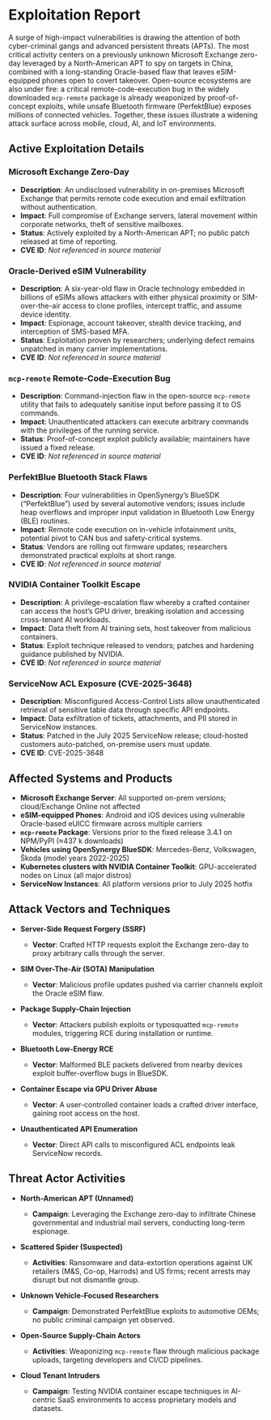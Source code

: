 # Exploitation Report

A surge of high-impact vulnerabilities is drawing the attention of both cyber-criminal gangs and advanced persistent threats (APTs). The most critical activity centers on a previously unknown Microsoft Exchange zero-day leveraged by a North-American APT to spy on targets in China, combined with a long-standing Oracle-based flaw that leaves eSIM-equipped phones open to covert takeover. Open-source ecosystems are also under fire: a critical remote-code-execution bug in the widely downloaded `mcp-remote` package is already weaponized by proof-of-concept exploits, while unsafe Bluetooth firmware (PerfektBlue) exposes millions of connected vehicles. Together, these issues illustrate a widening attack surface across mobile, cloud, AI, and IoT environments.

## Active Exploitation Details

### Microsoft Exchange Zero-Day
- **Description**: An undisclosed vulnerability in on-premises Microsoft Exchange that permits remote code execution and email exfiltration without authentication.  
- **Impact**: Full compromise of Exchange servers, lateral movement within corporate networks, theft of sensitive mailboxes.  
- **Status**: Actively exploited by a North-American APT; no public patch released at time of reporting.  
- **CVE ID**: *Not referenced in source material*

### Oracle-Derived eSIM Vulnerability
- **Description**: A six-year-old flaw in Oracle technology embedded in billions of eSIMs allows attackers with either physical proximity or SIM-over-the-air access to clone profiles, intercept traffic, and assume device identity.  
- **Impact**: Espionage, account takeover, stealth device tracking, and interception of SMS-based MFA.  
- **Status**: Exploitation proven by researchers; underlying defect remains unpatched in many carrier implementations.  
- **CVE ID**: *Not referenced in source material*

### `mcp-remote` Remote-Code-Execution Bug
- **Description**: Command-injection flaw in the open-source `mcp-remote` utility that fails to adequately sanitise input before passing it to OS commands.  
- **Impact**: Unauthenticated attackers can execute arbitrary commands with the privileges of the running service.  
- **Status**: Proof-of-concept exploit publicly available; maintainers have issued a fixed release.  
- **CVE ID**: *Not referenced in source material*

### PerfektBlue Bluetooth Stack Flaws
- **Description**: Four vulnerabilities in OpenSynergy’s BlueSDK (“PerfektBlue”) used by several automotive vendors; issues include heap overflows and improper input validation in Bluetooth Low Energy (BLE) routines.  
- **Impact**: Remote code execution on in-vehicle infotainment units, potential pivot to CAN bus and safety-critical systems.  
- **Status**: Vendors are rolling out firmware updates; researchers demonstrated practical exploits at short range.  
- **CVE ID**: *Not referenced in source material*

### NVIDIA Container Toolkit Escape
- **Description**: A privilege-escalation flaw whereby a crafted container can access the host’s GPU driver, breaking isolation and accessing cross-tenant AI workloads.  
- **Impact**: Data theft from AI training sets, host takeover from malicious containers.  
- **Status**: Exploit technique released to vendors; patches and hardening guidance published by NVIDIA.  
- **CVE ID**: *Not referenced in source material*

### ServiceNow ACL Exposure (CVE-2025-3648)
- **Description**: Misconfigured Access-Control Lists allow unauthenticated retrieval of sensitive table data through specific API endpoints.  
- **Impact**: Data exfiltration of tickets, attachments, and PII stored in ServiceNow instances.  
- **Status**: Patched in the July 2025 ServiceNow release; cloud-hosted customers auto-patched, on-premise users must update.  
- **CVE ID**: CVE-2025-3648

## Affected Systems and Products

- **Microsoft Exchange Server**: All supported on-prem versions; cloud/Exchange Online not affected  
- **eSIM-equipped Phones**: Android and iOS devices using vulnerable Oracle-based eUICC firmware across multiple carriers  
- **`mcp-remote` Package**: Versions prior to the fixed release 3.4.1 on NPM/PyPI (≈437 k downloads)  
- **Vehicles using OpenSynergy BlueSDK**: Mercedes-Benz, Volkswagen, Škoda (model years 2022-2025)  
- **Kubernetes clusters with NVIDIA Container Toolkit**: GPU-accelerated nodes on Linux (all major distros)  
- **ServiceNow Instances**: All platform versions prior to July 2025 hotfix

## Attack Vectors and Techniques

- **Server-Side Request Forgery (SSRF)**  
  - **Vector**: Crafted HTTP requests exploit the Exchange zero-day to proxy arbitrary calls through the server.

- **SIM Over-The-Air (SOTA) Manipulation**  
  - **Vector**: Malicious profile updates pushed via carrier channels exploit the Oracle eSIM flaw.

- **Package Supply-Chain Injection**  
  - **Vector**: Attackers publish exploits or typosquatted `mcp-remote` modules, triggering RCE during installation or runtime.

- **Bluetooth Low-Energy RCE**  
  - **Vector**: Malformed BLE packets delivered from nearby devices exploit buffer-overflow bugs in BlueSDK.

- **Container Escape via GPU Driver Abuse**  
  - **Vector**: A user-controlled container loads a crafted driver interface, gaining root access on the host.

- **Unauthenticated API Enumeration**  
  - **Vector**: Direct API calls to misconfigured ACL endpoints leak ServiceNow records.

## Threat Actor Activities

- **North-American APT (Unnamed)**  
  - **Campaign**: Leveraging the Exchange zero-day to infiltrate Chinese governmental and industrial mail servers, conducting long-term espionage.

- **Scattered Spider (Suspected)**  
  - **Activities**: Ransomware and data-extortion operations against UK retailers (M&S, Co-op, Harrods) and US firms; recent arrests may disrupt but not dismantle group.

- **Unknown Vehicle-Focused Researchers**  
  - **Campaign**: Demonstrated PerfektBlue exploits to automotive OEMs; no public criminal campaign yet observed.

- **Open-Source Supply-Chain Actors**  
  - **Activities**: Weaponizing `mcp-remote` flaw through malicious package uploads, targeting developers and CI/CD pipelines.

- **Cloud Tenant Intruders**  
  - **Campaign**: Testing NVIDIA container escape techniques in AI-centric SaaS environments to access proprietary models and datasets.


